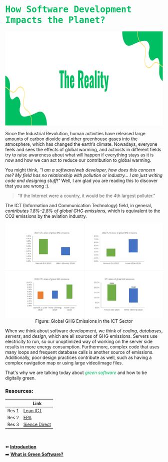 # <span style="color: #00BF63; font-family:Monaco, monospace">How Software Development Impacts the Planet?</span>

<img src="assets/samples/1_Reality.png" alt="Practices" style="width:100%;height:300px;">

Since the Industrial Revolution, human activities have released large amounts of carbon dioxide and other greenhouse gases into the atmosphere, which has changed the earth’s climate. Nowadays, everyone feels and sees the effects of global warming, and activists in different fields try to raise awareness about what will happen if everything stays as it is now and how we can act to reduce our contribution to global warming.

You might think, _"I am a software/web developer, how does this concern me? My field has no relationship with pollution or industry... I am just writing code and designing stuff!"_ Well, I am glad you are reading this to discover that you are wrong :).

> “If the Internet were a country, it would be the 4th largest polluter.”

The ICT (Information and Communication Technology) field, in general, *contributes 1.8%–2.8% of global GHG emissions*, which is equivalent to the CO2 emissions by the aviation industry.


<div style="text-align:center;">
<img src="assets/data/WhitePaperFutureofCarbonFootprintofInformationandCommunicationICTSectorfinal.jpg" alt="Global GHG Emissions in the ICT Sector_Source_UNEP-CCC" style="width:700px;height:300px;">
</div>
<div style="text-align:center;">
Figure: Global GHG Emissions in the ICT Sector
</div>


When we think about software development, we think of *_coding_*, *_databases_*, *_servers_*, and *_design_*, which are all sources of GHG emissions. 
Servers use electricity to run, so our unoptimized way of working on the server side results in more energy consumption. Furthermore, complex code that uses many loops and frequent database calls is another source of emissions. Additionally, poor design practices contribute as well, such as having a complex navigation map or using large video/image files.

That's why we are talking today about *_<span style="color: #00BF63">green software</span>_* and how to be digitally green.

### Resources:

|          | Link     | 
| -------- | -------- |
| Res 1   | [Lean ICT](https://theshiftproject.org/en/article/lean-ict-our-new-report/)  |
| Res 2   | [EPA](https://www.epa.gov/climatechange-science/causes-climate-change)  |
| Res 3   | [Sience Direct](https://www.sciencedirect.com/science/article/pii/S2666389921001884)  |

<br><br>
⬅️ [**Introduction**](README.md)
<br>
➡️ [**What is Green Software?**](2_what_is_green_software.md)
